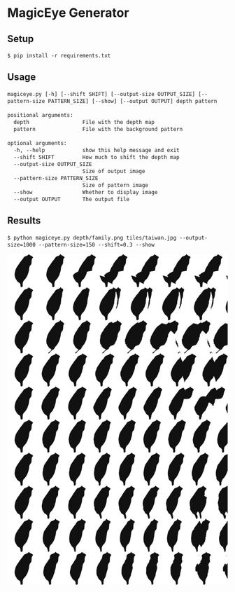 # MagicEye Generator

## Setup

    $ pip install -r requirements.txt
        
## Usage

    magiceye.py [-h] [--shift SHIFT] [--output-size OUTPUT_SIZE] [--pattern-size PATTERN_SIZE] [--show] [--output OUTPUT] depth pattern

    positional arguments:
      depth                 File with the depth map
      pattern               File with the background pattern

    optional arguments:
      -h, --help            show this help message and exit
      --shift SHIFT         How much to shift the depth map
      --output-size OUTPUT_SIZE
                            Size of output image
      --pattern-size PATTERN_SIZE
                            Size of pattern image
      --show                Whether to display image
      --output OUTPUT       The output file
    
## Results

    $ python magiceye.py depth/family.png tiles/taiwan.jpg --output-size=1000 --pattern-size=150 --shift=0.3 --show

![Image](output/magiceye_family_taiwan.jpg)
